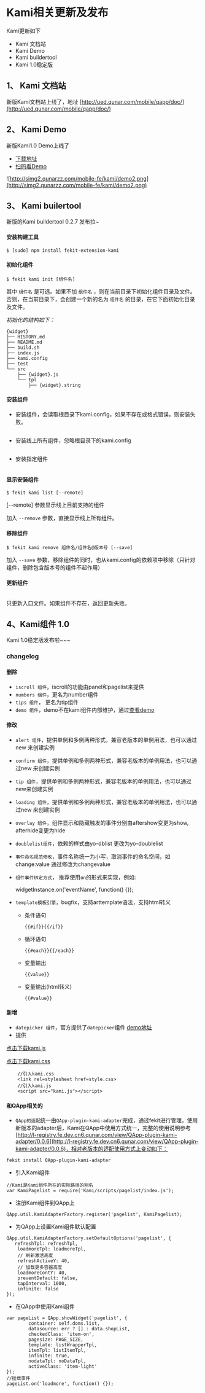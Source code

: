 # Kami相关更新及发布

Kami更新如下

+ Kami 文档站
+ Kami Demo
+ Kami buildertool
+ Kami 1.0稳定版

## 1、 Kami 文档站

新版Kami文档站上线了，地址 [http://ued.qunar.com/mobile/qapp/doc/](http://ued.qunar.com/mobile/qapp/doc/)

## 2、 Kami Demo

新版Kami1.0 Demo上线了

+ [下载地址](http://ued.qunar.com/mobile/kami/demos/kami.zip)
+ [扫码看Demo](http://ued.qunar.com/mobile/kami/demos)


![http://simg2.qunarzz.com/mobile-fe/kami/demo2.png](http://simg2.qunarzz.com/mobile-fe/kami/demo2.png)

## 3、 Kami builertool

新版的Kami buildertool 0.2.7 发布拉~

#### 安装构建工具


    $ [sudo] npm install fekit-extension-kami



#### 初始化组件


    $ fekit kami init [组件名]


其中 `组件名` 是可选。如果不加 `组件名` ，则在当前目录下初始化组件目录及文件。否则，在当前目录下，会创建一个新的名为 `组件名` 的目录，在它下面初始化目录及文件。

*初始化的结构如下：*


    {widget}
    ├── HISTORY.md
    ├── README.md
    ├── build.sh
    ├── index.js
    ├── kami.config
    ├── test
    └── src
        ├── {widget}.js
        └── tpl
            ├── {widget}.string



#### 安装组件


+ 安装组件，会读取根目录下kami.config，如果不存在或格式错误，则安装失败。

```$ fekit kami install
```

+ 安装线上所有组件，忽略根目录下的kami.config

```$ fekit kami install --all
```

+ 安装指定组件

```$ fekit kami install [组件名/组件名@版本号] [--save]
```

#### 显示安装组件


    $ fekit kami list [--remote]

[--remote] 参数显示线上目前支持的组件

加入 `--remove` 参数，直接显示线上所有组件。

#### 移除组件


    $ fekit kami remove 组件名/组件名@版本号 [--save]


加入 `--save` 参数，移除组件的同时，也从kami.config的依赖项中移除（只针对组件，删除包含版本号的组件不起作用）

#### 更新组件

```$ fekit kami update 组件名/组件名@版本号
```

只更新入口文件。如果组件不存在，返回更新失败。


## 4、Kami组件 1.0 

Kami 1.0稳定版发布啦~~~

### changelog

#### 删除
 * `iscroll 组件`，iscroll的功能由panel和pagelist来提供
 * `numbers 组件`，更名为number组件
 * `tips 组件`， 更名为tip组件
 * `demo 组件`，demo不在kami组件内部维护，通过[查看demo](http://ued.qunar.com/mobile/kami/demos/index.html)

#### 修改
 * `alert 组件`，提供单例和多例两种形式，兼容老版本的单例用法，也可以通过new 来创建实例
 * `confirm 组件`，提供单例和多例两种形式，兼容老版本的单例用法，也可以通过new 来创建实例
 * `tip 组件`，提供单例和多例两种形式，兼容老版本的单例用法，也可以通过new来创建实例
 * `loading 组件`，提供单例和多例两种形式，兼容老版本的单例用法，也可以通过new 来创建实例
 * `overlay 组件`，组件显示和隐藏触发的事件分别由aftershow变更为show, afterhide变更为hide
 * `doublelist组件`，依赖的样式由yo-dblist 更改为yo-doublelist
 * `事件命名规范修改`，事件名称统一为小写，取消事件的命名空间，如change:value 通过修改为changevalue
 * `组件事件绑定方式`， 推荐使用`on`的形式来实现，例如:
 	
 	widgetInstance.on('eventName', function() {});
 	
 * `template模板引擎`，bugfix，支持arttemplate语法，支持html转义

    * 条件语句

        ```
        {{#if}}{{/if}}
        ```

    * 循环语句

        ```
        {{#each}}{{/each}}
        ```
        
    * 变量输出

        ```
        {{value}}
        ```
    * 变量输出(html转义)

         ```
        {{#value}}
        ```

#### 新增
 * `datepicker 组件`，官方提供了`datepicker`组件 [demo地址](http://ued.qunar.com/mobile/kami/demos/src/html/datepicker/index.html)
 * 提供

 [点击下载kami.js](http://ued.qunar.com/mobile/source/kami/release/1.0.0/kami.js)

 [点击下载kami.css](http://ued.qunar.com/mobile/source/kami/release/1.0.0/kami.css)

```
    //引入kami.css
    <link rel=stylesheet href=style.css>
    //引入kami.js
    <script src="kami.js"></script>
```
#### 和QApp相关的


 * `QApp的适配`统一由`QApp-plugin-kami-adapter`完成，通过fekit进行管理，使用新版本的adapter后，Kami在QApp中使用方式统一，完整的使用说明参考[http://l-registry.fe.dev.cn6.qunar.com/view/QApp-plugin-kami-adapter/0.0.6](http://l-registry.fe.dev.cn6.qunar.com/view/QApp-plugin-kami-adapter/0.0.6)，相对老版本的适配使用方式上变动如下：

```
fekit install QApp-plugin-kami-adapter
```

+ 引入Kami组件


```
//Kami是Kami组件所在的实际路径的别名
var KamiPagelist = require('Kami/scripts/pagelist/index.js');
```

+ 注册Kami组件到QApp上

```
QApp.util.KamiAdapterFactory.register('pagelist', KamiPagelist);
```

+ 为QApp上设置Kami组件默认配置

```
QApp.util.KamiAdapterFactory.setDefaultOptions('pagelist', { 
   refreshTpl: refreshTpl,
    loadmoreTpl: loadmoreTpl,
    // 刷新激活高度
    refreshActiveY: 40,
    // 加载更多容器高度
    loadmoreContY: 40,
    preventDefault: false,
    tapInterval: 1000,
    infinite: false
});
```

+ 在QApp中使用Kami组件

```
var pageList = QApp.showWidget('pagelist', {
        container: self.doms.list,
        datasource: err ? [] : data.shopList,
        checkedClass: 'item-on',
        pagesize: PAGE_SIZE,
        template: listWrapperTpl,
        itemTpl: listItemTpl,
        infinite: true,
        nodataTpl: noDataTpl,
        activeClass: 'item-light'
});
//挂载事件
pageList.on('loadmore', function() {});
```